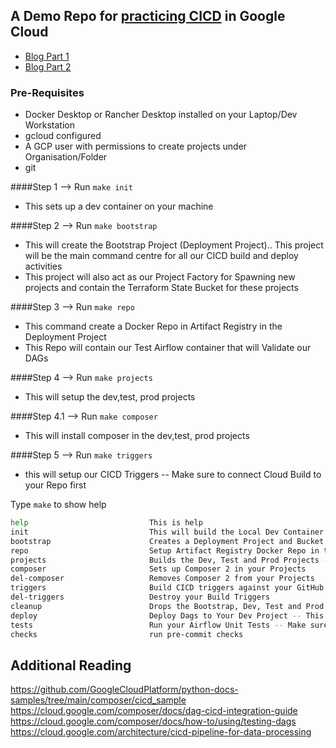 ## A Demo Repo for [practicing CICD](https://medium.com/p/1ab2aaf53f99) in Google Cloud
- [Blog Part 1](https://medium.com/p/1ab2aaf53f99)
- [Blog Part 2](https://medium.com/p/2d0625ea44b0)


### Pre-Requisites
- Docker Desktop or Rancher Desktop installed on your Laptop/Dev Workstation
- gcloud configured
- A GCP user with permissions to create projects under Organisation/Folder
- git

####Step 1 --> Run `make init`
- This sets up a dev container on your machine

####Step 2 --> Run `make bootstrap`
- This will create the Bootstrap Project (Deployment Project).. This project will be the main command centre for all our CICD build and deploy activities
- This project will also act as our Project Factory for Spawning new projects and contain the Terraform State Bucket for these projects

####Step 3 --> Run `make repo`
- This command create a Docker Repo in Artifact Registry in the Deployment Project
- This Repo will contain our Test Airflow container that will Validate our DAGs

####Step 4 --> Run `make projects`
- This will setup the dev,test, prod projects

####Step 4.1 --> Run `make composer`
- This will install composer in the dev,test, prod projects

####Step 5 --> Run `make triggers`
- this will setup our CICD Triggers -- Make sure to connect Cloud Build to your Repo first

Type `make` to show help
```bash
help                           This is help
init                           This will build the Local Dev Container
bootstrap                      Creates a Deployment Project and Bucket to Store Terraform State -- Do this FIRST !! -- Also, Run this once only
repo                           Setup Artifact Registry Docker Repo in the Deployment Project, Do this after bootstrap
projects                       Builds the Dev, Test and Prod Projects - Enable APIs and Setup Composer, Run this after make repo
composer                       Sets up Composer 2 in your Projects
del-composer                   Removes Composer 2 from your Projects
triggers                       Build CICD triggers against your GitHub Repo
del-triggers                   Destroy your Build Triggers
cleanup                        Drops the Bootstrap, Dev, Test and Prod Projects along with composer
deploy                         Deploy Dags to Your Dev Project -- This Runs your Unit tests first
tests                          Run your Airflow Unit Tests -- Make sure you run `make init` at least once before running this
checks                         run pre-commit checks
```

## Additional Reading
https://github.com/GoogleCloudPlatform/python-docs-samples/tree/main/composer/cicd_sample
https://cloud.google.com/composer/docs/dag-cicd-integration-guide
https://cloud.google.com/composer/docs/how-to/using/testing-dags
https://cloud.google.com/architecture/cicd-pipeline-for-data-processing
